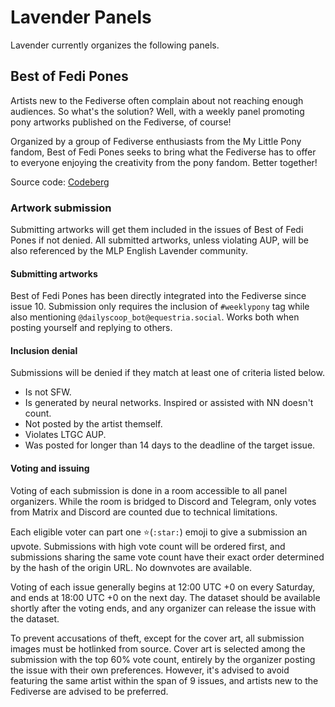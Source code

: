 # Lavender Panels
Lavender currently organizes the following panels.

## Best of Fedi Pones
Artists new to the Fediverse often complain about not reaching enough audiences. So what's the solution? Well, with a weekly panel promoting pony artworks published on the Fediverse, of course!

Organized by a group of Fediverse enthusiasts from the My Little Pony fandom, Best of Fedi Pones seeks to bring what the Fediverse has to offer to everyone enjoying the creativity from the pony fandom. Better together!

Source code: [Codeberg](https://codeberg.org/ltgc/daily-scoop)

### Artwork submission
Submitting artworks will get them included in the issues of Best of Fedi Pones if not denied. All submitted artworks, unless violating AUP, will be also referenced by the MLP English Lavender community.

#### Submitting artworks
Best of Fedi Pones has been directly integrated into the Fediverse since issue 10. Submission only requires the inclusion of `#weeklypony` tag while also mentioning `@dailyscoop_bot@equestria.social`. Works both when posting yourself and replying to others.

#### Inclusion denial
Submissions will be denied if they match at least one of criteria listed below.

* Is not SFW.
* Is generated by neural networks. Inspired or assisted with NN doesn't count.
* Not posted by the artist themself.
* Violates LTGC AUP.
* Was posted for longer than 14 days to the deadline of the target issue.

#### Voting and issuing
Voting of each submission is done in a room accessible to all panel organizers. While the room is bridged to Discord and Telegram, only votes from Matrix and Discord are counted due to technical limitations.

Each eligible voter can part one ⭐️(`:star:`) emoji to give a submission an upvote. Submissions with high vote count will be ordered first, and submissions sharing the same vote count have their exact order determined by the hash of the origin URL. No downvotes are available.

Voting of each issue generally begins at 12:00 UTC +0 on every Saturday, and ends at 18:00 UTC +0 on the next day. The dataset should be available shortly after the voting ends, and any organizer can release the issue with the dataset.

To prevent accusations of theft, except for the cover art, all submission images must be hotlinked from source. Cover art is selected among the submission with the top 60% vote count, entirely by the organizer posting the issue with their own preferences. However, it's advised to avoid featuring the same artist within the span of 9 issues, and artists new to the Fediverse are advised to be preferred.